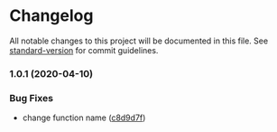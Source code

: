 # Changelog

All notable changes to this project will be documented in this file. See [standard-version](https://github.com/conventional-changelog/standard-version) for commit guidelines.

### 1.0.1 (2020-04-10)


### Bug Fixes

* change function name ([c8d9d7f](https://github.com/ozum/vue-emit-helper/commit/c8d9d7f936556bf10298a5b5455d69043acc7231))
